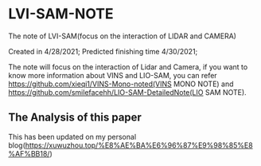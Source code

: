 # LVI-SAM-NOTE
The note of LVI-SAM(focus on the interaction of LIDAR and CAMERA)

Created in 4/28/2021; Predicted finishing time 4/30/2021;

The note will focus on the interaction of Lidar and Camera, if you want to know more information about VINS and LIO-SAM, you can refer https://github.com/xieqi1/VINS-Mono-noted(VINS MONO NOTE) and https://github.com/smilefacehh/LIO-SAM-DetailedNote(LIO SAM NOTE).

## The Analysis of this paper

This has been updated on my personal blog(https://xuwuzhou.top/%E8%AE%BA%E6%96%87%E9%98%85%E8%AF%BB18/)

